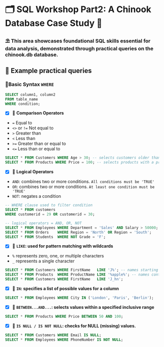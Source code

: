 # 🗂 SQL Workshop Part2: A Chinook Database Case Study 🌻
### ⛱ This area showcases foundational SQL skills essential for data analysis, demonstrated through practical queries on the chinook.db database. 
## 📝 Example practical queries
### 🌻Basic Syntax ```WHERE```
```sql
SELECT column1, column2
FROM table_name
WHERE condition;
```
- [x] 🌷 **Comparison Operators**
- ```=```  Equal to
- ```<>``` or ```!=``` Not equal to
- ```>``` Greater than
- ```<``` Less than
- ```>=``` Greater than or equal to
- ```<=``` Less than or equal to

```sql
SELECT * FROM Customers WHERE Age > 30; -- selects customers older than 30
SELECT * FROM Products WHERE Price = 100; -- selects products with a price of 100
```
- [x] 🌷 **Logical Operators**
- ```AND```: combines two or more conditions. ```All conditions must be 'TRUE'```
- ```OR```: combines two or more conditions. ```At least one condition must be 'TRUE'```
- ```NOT```: negates a condition

```sql
-- WHERE clause used to filter condition
SELECT * FROM customers
WHERE customerid = 29 OR customerid = 30;
```
```sql
-- logical operators = AND, OR, NOT
SELECT * FROM Employees WHERE Department = 'Sales' AND Salary > 50000;
SELECT * FROM Orders    WHERE Region = 'North' OR Region = 'South';
SELECT * FROM Students  WHERE NOT Grade = 'F';
```
- [x] 🌷 **```LIKE```: used for pattern matching with wildcards**
- ```%``` represents zero, one, or multiple characters
- ```_``` represents a single character

```sql
SELECT * FROM Customers WHERE FirstName   LIKE 'J%'; -- names starting with 'J'
SELECT * FROM Products  WHERE ProductName LIKE '%apple%'; -- names containing 'apple'
SELECT * FROM Customers WHERE FirstName   LIKE 'J_hn'; 
```
- [x] 🌷 **```IN```: specifies a list of possible values for a column**

```sql
SELECT * FROM Employees WHERE City IN ('London', 'Paris', 'Berlin');
```
- [x] 🌷 **```BETWEEN...AND...```: selects values within a specified inclusive range**

```sql
SELECT * FROM Products WHERE Price BETWEEN 50 AND 100;
```
- [x] 🌷 **```IS NULL / IS NOT NULL```: checks for NULL (missing) values.**

```sql
SELECT * FROM Customers WHERE Email IS NULL;
SELECT * FROM Employees WHERE PhoneNumber IS NOT NULL;
```













